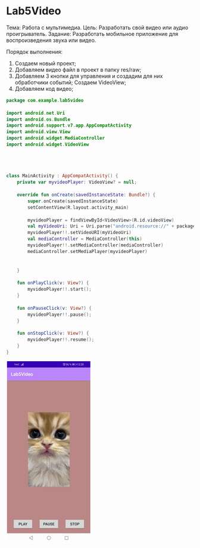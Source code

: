 # Lab5Video
Тема: Работа с мультимедиа.
Цель: Разработать свой видео или аудио проигрыватель.
Задание: Разработать мобильное приложение для воспроизведения звука или видео.

Порядок выполнения:
1. Создаем новый проект;
2. Добавляем видео файл в проект в папку res/raw;
3. Добавляем 3 кнопки для управления и создадим для них обработчики событий; Создаем VideoView;
4. Добавляем код видео;
```kotlin
package com.example.lab5video

import android.net.Uri
import android.os.Bundle
import android.support.v7.app.AppCompatActivity
import android.view.View
import android.widget.MediaController
import android.widget.VideoView




class MainActivity : AppCompatActivity() {
    private var myvideoPlayer: VideoView? = null;

    override fun onCreate(savedInstanceState: Bundle?) {
        super.onCreate(savedInstanceState)
        setContentView(R.layout.activity_main)

        myvideoPlayer = findViewById<VideoView>(R.id.videoView)
        val myVideoUri: Uri = Uri.parse("android.resource://" + packageName + "/" + R.raw.pippop)
        myvideoPlayer!!.setVideoURI(myVideoUri)
        val mediaController = MediaController(this)
        myvideoPlayer!!.setMediaController(mediaController)
        mediaController.setMediaPlayer(myvideoPlayer)


    }

    fun onPlayClick(v: View?) {
        myvideoPlayer!!.start();
    }

    fun onPauseClick(v: View?) {
        myvideoPlayer!!.pause();
    }

    fun onStopClick(v: View?) {
        myvideoPlayer!!.resume();
    }
}
```

![](image.png)
